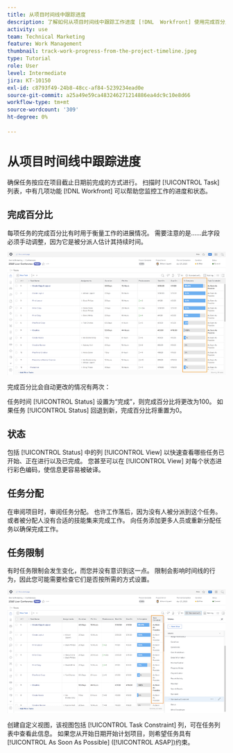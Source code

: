 ```yaml
---
title: 从项目时间线中跟踪进度
description: 了解如何从项目时间线中跟踪工作进度 [!DNL  Workfront] 使用完成百分比、状态、分配或约束。
activity: use
team: Technical Marketing
feature: Work Management
thumbnail: track-work-progress-from-the-project-timeline.jpeg
type: Tutorial
role: User
level: Intermediate
jira: KT-10150
exl-id: c8793f49-24b8-48cc-af84-5239234ead0e
source-git-commit: a25a49e59ca483246271214886ea4dc9c10e8d66
workflow-type: tm+mt
source-wordcount: '309'
ht-degree: 0%

---
```


# 从项目时间线中跟踪进度

确保任务按应在项目截止日期前完成的方式进行。 扫描时 [!UICONTROL Task] 列表，中有几项功能 [!DNL  Workfront] 可以帮助您监控工作的进度和状态。

## 完成百分比

每项任务的完成百分比有时用于衡量工作的进展情况。 需要注意的是……此字段必须手动调整，因为它是被分派人估计其持续时间。

![项目任务列表显示 [!UICONTROL Percent Complete] 列](assets/planner-fund-task-percent-complete.png)

完成百分比会自动更改的情况有两次：

任务时间 [!UICONTROL Status] 设置为“完成”，则完成百分比将更改为100。
如果任务 [!UICONTROL Status] 回退到新，完成百分比将重置为0。

## 状态

包括 [!UICONTROL Status] 中的列 [!UICONTROL View] 以快速查看哪些任务已开始、正在进行以及已完成。 您甚至可以在 [!UICONTROL View] 对每个状态进行彩色编码，使信息更容易被破译。

## 任务分配

在审阅项目时，审阅任务分配。 也许工作落后，因为没有人被分派到这个任务。 或者被分配人没有合适的技能集来完成工作。 向任务添加更多人员或重新分配任务以确保完成工作。

## 任务限制

有时任务限制会发生变化，而您并没有意识到这一点。 限制会影响时间线的行为，因此您可能需要检查它们是否按所需的方式设置。

![显示任务约束列的项目任务列表](assets/planner-fund-task-constraint.png)

创建自定义视图，该视图包括 [!UICONTROL Task Constraint] 列，可在任务列表中查看此信息。 如果您从开始日期开始计划项目，则希望任务具有 [!UICONTROL As Soon As Possible] ([!UICONTROL ASAP])约束。
